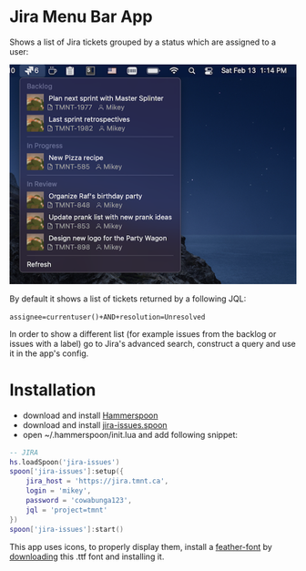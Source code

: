 # Jira Menu Bar App

Shows a list of Jira tickets grouped by a status which are assigned to a user:

![screenshot](./screenshots/jira.png)

By default it shows a list of tickets returned by a following JQL: 

```assignee=currentuser()+AND+resolution=Unresolved```

In order to show a different list (for example issues from the backlog or issues with a label) go to Jira's advanced search, construct a query and use it in the app's config.

# Installation

 - download and install [Hammerspoon](https://github.com/Hammerspoon/hammerspoon/releases/latest)
 - download and install [jira-issues.spoon](https://github.com/fork-my-spoons/jira-issues.spoon/raw/main/jira-issues.spoon.zip)
 - open ~/.hammerspoon/init.lua and add following snippet:

```lua
-- JIRA
hs.loadSpoon('jira-issues')
spoon['jira-issues']:setup({
    jira_host = 'https://jira.tmnt.ca',
    login = 'mikey',
    password = 'cowabunga123',
    jql = 'project=tmnt'
})
spoon['jira-issues']:start()
```

This app uses icons, to properly display them, install a [feather-font](https://github.com/AT-UI/feather-font) by [downloading](https://github.com/AT-UI/feather-font/raw/master/src/fonts/feather.ttf) this .ttf font and installing it.